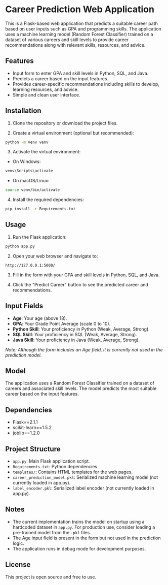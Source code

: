 # Career Prediction Web Application

This is a Flask-based web application that predicts a suitable career path based on user inputs such as GPA and programming skills. The application uses a machine learning model (Random Forest Classifier) trained on a dataset of various careers and skill levels to provide career recommendations along with relevant skills, resources, and advice.

## Features

- Input form to enter GPA and skill levels in Python, SQL, and Java.
- Predicts a career based on the input features.
- Provides career-specific recommendations including skills to develop, learning resources, and advice.
- Simple and clean user interface.

## Installation

1. Clone the repository or download the project files.

2. Create a virtual environment (optional but recommended):

```bash
python -m venv venv
```

3. Activate the virtual environment:

- On Windows:

```bash
venv\Scripts\activate
```

- On macOS/Linux:

```bash
source venv/bin/activate
```

4. Install the required dependencies:

```bash
pip install -r Requirements.txt
```

## Usage

1. Run the Flask application:

```bash
python app.py
```

2. Open your web browser and navigate to:

```
http://127.0.0.1:5000/
```

3. Fill in the form with your GPA and skill levels in Python, SQL, and Java.

4. Click the "Predict Career" button to see the predicted career and recommendations.

## Input Fields
- **Age**: Your age (above 18).
- **GPA**: Your Grade Point Average (scale 0 to 10).
- **Python Skill**: Your proficiency in Python (Weak, Average, Strong).
- **SQL Skill**: Your proficiency in SQL (Weak, Average, Strong).
- **Java Skill**: Your proficiency in Java (Weak, Average, Strong).

*Note: Although the form includes an Age field, it is currently not used in the prediction model.*

## Model

The application uses a Random Forest Classifier trained on a dataset of careers and associated skill levels. The model predicts the most suitable career based on the input features.

## Dependencies

- Flask==2.1.1
- scikit-learn==1.5.2
- joblib==1.2.0

## Project Structure

- `app.py`: Main Flask application script.
- `Requirements.txt`: Python dependencies.
- `templates/`: Contains HTML templates for the web pages.
- `career_prediction_model.pkl`: Serialized machine learning model (not currently loaded in app.py).
- `label_encoder.pkl`: Serialized label encoder (not currently loaded in app.py).

## Notes

- The current implementation trains the model on startup using a hardcoded dataset in `app.py`. For production use, consider loading a pre-trained model from the `.pkl` files.
- The Age input field is present in the form but not used in the prediction logic.
- The application runs in debug mode for development purposes.

## License

This project is open source and free to use.
